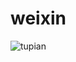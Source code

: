 # weixin

![tupian](https://timgsa.baidu.com/timg?image&quality=80&size=b9999_10000&sec=1514385841425&di=30f5585ad8bcb6a7945a13a3389ba99b&imgtype=0&src=http%3A%2F%2Fcdnimg.erun360.com%2FUtility%2FUploads%2F6E%2F91%2F2016071116342456130.jpg)


